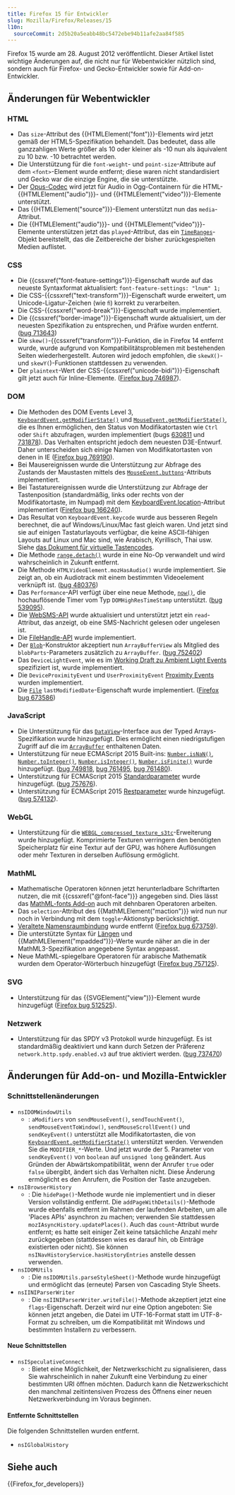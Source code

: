 ```yaml
---
title: Firefox 15 für Entwickler
slug: Mozilla/Firefox/Releases/15
l10n:
  sourceCommit: 2d5b20a5eabb48bc5472ebe94b11afe2aa84f585
---
```


Firefox 15 wurde am 28. August 2012 veröffentlicht. Dieser Artikel listet wichtige Änderungen auf, die nicht nur für Webentwickler nützlich sind, sondern auch für Firefox- und Gecko-Entwickler sowie für Add-on-Entwickler.

## Änderungen für Webentwickler

### HTML

- Das `size`-Attribut des {{HTMLElement("font")}}-Elements wird jetzt gemäß der HTML5-Spezifikation behandelt. Das bedeutet, dass alle ganzzahligen Werte größer als 10 oder kleiner als -10 nun als äquivalent zu 10 bzw. -10 betrachtet werden.
- Die Unterstützung für die `font-weight`- und `point-size`-Attribute auf dem `<font>`-Element wurde entfernt; diese waren nicht standardisiert und Gecko war die einzige Engine, die sie unterstützte.
- Der [Opus-Codec](https://www.opus-codec.org/) wird jetzt für Audio in Ogg-Containern für die HTML-{{HTMLElement("audio")}}- und {{HTMLElement("video")}}-Elemente unterstützt.
- Das {{HTMLElement("source")}}-Element unterstützt nun das `media`-Attribut.
- Die {{HTMLElement("audio")}}- und {{HTMLElement("video")}}-Elemente unterstützen jetzt das `played`-Attribut, das ein [`TimeRanges`](/de/docs/Web/API/TimeRanges)-Objekt bereitstellt, das die Zeitbereiche der bisher zurückgespielten Medien auflistet.

### CSS

- Die {{cssxref("font-feature-settings")}}-Eigenschaft wurde auf das neueste Syntaxformat aktualisiert: `font-feature-settings: "lnum" 1;`
- Die CSS-{{cssxref("text-transform")}}-Eigenschaft wurde erweitert, um Unicode-Ligatur-Zeichen (wie `ﬁ`) korrekt zu verarbeiten.
- Die CSS-{{cssxref("word-break")}}-Eigenschaft wurde implementiert.
- Die {{cssxref("border-image")}}-Eigenschaft wurde aktualisiert, um der neuesten Spezifikation zu entsprechen, und Präfixe wurden entfernt. ([bug 713643](https://bugzil.la/713643))
- Die `skew()`-{{cssxref("transform")}}-Funktion, die in Firefox 14 entfernt wurde, wurde aufgrund von Kompatibilitätsproblemen mit bestehenden Seiten wiederhergestellt. Autoren wird jedoch empfohlen, die `skewX()`- und `skewY(`)-Funktionen stattdessen zu verwenden.
- Der `plaintext`-Wert der CSS-{{cssxref("unicode-bidi")}}-Eigenschaft gilt jetzt auch für Inline-Elemente. ([Firefox bug 746987](https://bugzil.la/746987)).

### DOM

- Die Methoden des DOM Events Level 3, [`KeyboardEvent.getModifierState()`](/de/docs/Web/API/KeyboardEvent/getModifierState) und [`MouseEvent.getModifierState()`](/de/docs/Web/API/MouseEvent/getModifierState), die es Ihnen ermöglichen, den Status von Modifikatortasten wie `Ctrl` oder `Shift` abzufragen, wurden implementiert (bugs [630811](https://bugzil.la/630811) und [731878](https://bugzil.la/731878)). Das Verhalten entspricht jedoch dem neuesten D3E-Entwurf. Daher unterscheiden sich einige Namen von Modifikatortasten von denen in IE ([Firefox bug 769190](https://bugzil.la/769190)).
- Bei Mausereignissen wurde die Unterstützung zur Abfrage des Zustands der Maustasten mittels des [`MouseEvent.buttons`](/de/docs/Web/API/MouseEvent)-Attributs implementiert.
- Bei Tastaturereignissen wurde die Unterstützung zur Abfrage der Tastenposition (standardmäßig, links oder rechts von der Modifikatortaste, im Numpad) mit dem [KeyboardEvent.location](/de/docs/Web/API/KeyboardEvent/location)-Attribut implementiert ([Firefox bug 166240](https://bugzil.la/166240)).
- Das Resultat von `KeyboardEvent.keycode` wurde aus besseren Regeln berechnet, die auf Windows/Linux/Mac fast gleich waren. Und jetzt sind sie auf einigen Tastaturlayouts verfügbar, die keine ASCII-fähigen Layouts auf Linux und Mac sind, wie Arabisch, Kyrillisch, Thai usw. Siehe [das Dokument für virtuelle Tastencodes](/de/docs/Web/API/UI_Events/Keyboard_event_key_values).
- Die Methode [`range.detach()`](/de/docs/Web/API/Range/detach) wurde in eine No-Op verwandelt und wird wahrscheinlich in Zukunft entfernt.
- Die Methode `HTMLVideoElement.mozHasAudio()` wurde implementiert. Sie zeigt an, ob ein Audiotrack mit einem bestimmten Videoelement verknüpft ist. ([bug 480376](https://bugzil.la/480376))
- Das `Performance`-API verfügt über eine neue Methode, [`now()`](/de/docs/Web/API/Performance/now), die hochauflösende Timer vom Typ `DOMHighResTimeStamp` unterstützt. ([bug 539095](https://bugzil.la/539095)).
- Die [WebSMS-API](https://web.archive.org/web/20210620092659/https://developer.mozilla.org/de/docs/Archive/B2G_OS/API/Mobile_Messaging_API) wurde aktualisiert und unterstützt jetzt ein `read`-Attribut, das anzeigt, ob eine SMS-Nachricht gelesen oder ungelesen ist.
- Die [FileHandle-API](https://wiki.mozilla.org/WebAPI/FileHandleAPI) wurde implementiert.
- Der [`Blob`](/de/docs/Web/API/Blob)-Konstruktor akzeptiert nun `ArrayBufferView` als Mitglied des `blobParts`-Parameters zusätzlich zu `ArrayBuffer`. ([bug 752402](https://bugzil.la/752402))
- Das `DeviceLightEvent`, wie es im [Working Draft zu Ambient Light Events](https://w3c.github.io/ambient-light/) spezifiziert ist, wurde implementiert.
- Die `DeviceProximityEvent` und `UserProximityEvent` [Proximity Events](https://w3c.github.io/proximity/) wurden implementiert.
- Die [`File`](/de/docs/Web/API/File) `lastModifiedDate`-Eigenschaft wurde implementiert. ([Firefox bug 673586](https://bugzil.la/673586))

### JavaScript

- Die Unterstützung für das [`DataView`](/de/docs/Web/JavaScript/Reference/Global_Objects/DataView)-Interface aus der Typed Arrays-Spezifikation wurde hinzugefügt. Dies ermöglicht einen niedrigstufigen Zugriff auf die im [`ArrayBuffer`](/de/docs/Web/JavaScript/Reference/Global_Objects/ArrayBuffer) enthaltenen Daten.
- Unterstützung für neue ECMAScript 2015 Built-ins: [`Number.isNaN()`](/de/docs/Web/JavaScript/Reference/Global_Objects/Number/isNaN), [`Number.toInteger()`](https://web.archive.org/web/20200204124547/https://developer.mozilla.org/de/docs/Web/JavaScript/Reference/Global_Objects/Number/toInteger), [`Number.isInteger()`](/de/docs/Web/JavaScript/Reference/Global_Objects/Number/isInteger), [`Number.isFinite()`](/de/docs/Web/JavaScript/Reference/Global_Objects/Number/isFinite) wurde hinzugefügt. ([bug 749818](https://bugzil.la/749818), [bug 761495](https://bugzil.la/761495), [bug 761480](https://bugzil.la/749818)).
- Unterstützung für ECMAScript 2015 [Standardparameter](/de/docs/Web/JavaScript/Reference/Functions/Default_parameters) wurde hinzugefügt. ([bug 757676](https://bugzil.la/757676)).
- Unterstützung für ECMAScript 2015 [Restparameter](/de/docs/Web/JavaScript/Reference/Functions/rest_parameters) wurde hinzugefügt. ([bug 574132](https://bugzil.la/574132)).

### WebGL

- Unterstützung für die [`WEBGL_compressed_texture_s3tc`](/de/docs/Web/API/WEBGL_compressed_texture_s3tc)-Erweiterung wurde hinzugefügt. Komprimierte Texturen verringern den benötigten Speicherplatz für eine Textur auf der GPU, was höhere Auflösungen oder mehr Texturen in derselben Auflösung ermöglicht.

### MathML

- Mathematische Operatoren können jetzt herunterladbare Schriftarten nutzen, die mit {{cssxref("@font-face")}} angegeben sind. Dies lässt das [MathML-fonts Add-on](https://addons.mozilla.org/en-US/firefox/addon/mathml-fonts/) auch mit dehnbaren Operatoren arbeiten.
- Das `selection`-Attribut des {{MathMLElement("maction")}} wird nun nur noch in Verbindung mit dem `toggle`-Aktionstyp berücksichtigt.
- [Veraltete Namensraumbindung](https://www.w3.org/TR/MathML3/chapter3.html#id.3.3.4.2.1) wurde entfernt ([Firefox bug 673759](https://bugzil.la/673759)).
- Die unterstützte Syntax für [Längen](/de/docs/Web/MathML/Reference/Values) und {{MathMLElement("mpadded")}}-Werte wurde näher an die in der MathML3-Spezifikation angegebene Syntax angepasst.
- Neue MathML-spiegelbare Operatoren für arabische Mathematik wurden dem Operator-Wörterbuch hinzugefügt ([Firefox bug 757125](https://bugzil.la/757125)).

### SVG

- Unterstützung für das {{SVGElement("view")}}-Element wurde hinzugefügt ([Firefox bug 512525](https://bugzil.la/512525)).

### Netzwerk

- Unterstützung für das SPDY v3 Protokoll wurde hinzugefügt. Es ist standardmäßig deaktiviert und kann durch Setzen der Präferenz `network.http.spdy.enabled.v3` auf true aktiviert werden. ([bug 737470](https://bugzil.la/737470))

## Änderungen für Add-on- und Mozilla-Entwickler

### Schnittstellenänderungen

- `nsIDOMWindowUtils`
  - : `aModifiers` von `sendMouseEvent()`, `sendTouchEvent()`, `sendMouseEventToWindow()`, `sendMouseScrollEvent()` und `sendKeyEvent()` unterstützt alle Modifikatortasten, die von [`KeyboardEvent.getModifierState()`](/de/docs/Web/API/KeyboardEvent/getModifierState) unterstützt werden. Verwenden Sie die `MODIFIER_*`-Werte. Und jetzt wurde der 5. Parameter von `sendKeyEvent()` von `boolean` auf `unsigned long` geändert. Aus Gründen der Abwärtskompatibilität, wenn der Anrufer `true` oder `false` übergibt, ändert sich das Verhalten nicht. Diese Änderung ermöglicht es den Anrufern, die Position der Taste anzugeben.
- `nsIBrowserHistory`
  - : Die `hidePage()`-Methode wurde nie implementiert und in dieser Version vollständig entfernt. Die `addPageWithDetails()`-Methode wurde ebenfalls entfernt im Rahmen der laufenden Arbeiten, um alle 'Places APIs' asynchron zu machen; verwenden Sie stattdessen `mozIAsyncHistory.updatePlaces()`. Auch das `count`-Attribut wurde entfernt; es hatte seit einiger Zeit keine tatsächliche Anzahl mehr zurückgegeben (stattdessen wies es darauf hin, ob Einträge existierten oder nicht). Sie können `nsINavHistoryService.hasHistoryEntries` anstelle dessen verwenden.
- `nsIDOMUtils`
  - : Die `nsIDOMUtils.parseStyleSheet()`-Methode wurde hinzugefügt und ermöglicht das (erneute) Parsen von Cascading Style Sheets.
- `nsIINIParserWriter`
  - : Die `nsIINIParserWriter.writeFile()`-Methode akzeptiert jetzt eine `flags`-Eigenschaft. Derzeit wird nur eine Option angeboten: Sie können jetzt angeben, die Datei im UTF-16-Format statt im UTF-8-Format zu schreiben, um die Kompatibilität mit Windows und bestimmten Installern zu verbessern.

#### Neue Schnittstellen

- `nsISpeculativeConnect`
  - : Bietet eine Möglichkeit, der Netzwerkschicht zu signalisieren, dass Sie wahrscheinlich in naher Zukunft eine Verbindung zu einer bestimmten URI öffnen möchten. Dadurch kann die Netzwerkschicht den manchmal zeitintensiven Prozess des Öffnens einer neuen Netzwerkverbindung im Voraus beginnen.

#### Entfernte Schnittstellen

Die folgenden Schnittstellen wurden entfernt.

- `nsIGlobalHistory`

## Siehe auch

{{Firefox_for_developers}}
